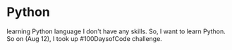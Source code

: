 # Python
learning Python language
I don't have any skills. So, I want to learn Python. 
So on (Aug 12), I took up #100DaysofCode challenge.
